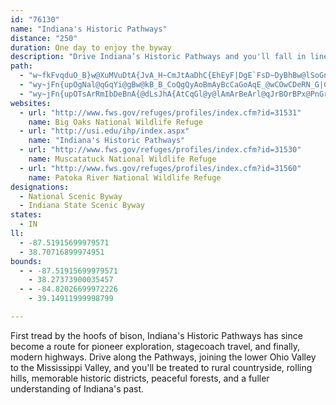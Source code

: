 ```yaml
---
id: "76130"
name: "Indiana's Historic Pathways"
distance: "250"
duration: One day to enjoy the byway
description: "Drive Indiana’s Historic Pathways and you'll fall in line with a route that stretches from antiquity to the present. The Pathway joins the lower Ohio Valley and the Mississippi Valley providing access to memorable historic districts, elegant forests, and to a fuller understanding of Indiana's past."
path:
  - "w~fkFvqduO_B}w@XuMVuDtA{JvA_H~CmJtAaDhC{EhEyF|DgE`FsD~DyBhBw@lSoGn`@oKdMyDfMeDfDg@|DSxPQrEgAlBq@|CgB~BkBhBuBlB}C|@gBz@cChAsEnA_JRs@|Hgm@h@gJfCqaAn@a[?eJIsIaHk{CUaH_@_HyAiLaAyFaSgcAi@mHMcELuIhC{b@|Ci`@jNgkCvAiSnBcThM_hAdFga@jXi}BxAaJ~C_NbBsFjCuHhi@qxAfDmIpc@slA~C}JpDeMrCaMrEqWlAwIlAgL|Ggx@XiHd@}PHkG?aHwFirBEgFD_CZmFl@qEpGyZnDaPdA{G`@eGD{FOii@P_Hj@{HvKskAhBiLnA{F|B}HhCwG~d@e_ApB}EnCiI|@{C~A}HhAiJn@aJ`HecBHmEn@mNHaFEsEMaCUaDc@mDu@gEiAqE}BgGoAaCgBwC_QeW{P{WeLkPcCsC}CyCsC{B_DqBsh@iVaGyC}BaB{A{AoCyDeAsBiBkF_Ras@Wo@gB_I[mB_@aGF{FxFiw@\\sHa@y_AGgf@RmuAC{SSk\\Cov@KsCUuAiA_Eo@wA}CwEmYk_@aCkDeAsCs@uC_@kFU{p@WkyBQiT_AiUSyIm@y|BeA{`B?aJKiJu@wcBSggAc@epAOm^OuGs@sHgLiv@_@sBs@kB_@m@yB_CsB_AmAYuAGgV?yAY}BkAoAsA_A_BuKcX_FaI}@{B_@cB]gC[uGe@{M]qUYaJUsDwD_a@_@}As@yAk@u@{D_Do@y@_AwA}DwHy@eCyAmHe@gCWkDG}CFcXReIdAiQ\\uHfAmp@F}GCqD[{E_@yBoA_FmDaLk@aES{Ct@aX?uA_@}DuDwQ[aDAaEDqARoBxD}XzCyQ`@yDbEyu@FiBBcKBcTQsDgBaMA{BF}@b@gCb@_AbDaEf@y@`@eAn@cD~AkL\\{GFoOHyBVuAn@kBbBwBhAu@tBm@hAk@|@}@dAmBn@aDx@cJh@qDr@gC~@qBhAuAlDsCrCwAbBa@|VsD~A_@lCkAl@a@~CqCrB{BrGsJnA{CpCyEh@mAXqACsAEm@"
  - "wy~jFn{upOgNal@qGqYi@gBw@kB_B_CoQgQyAoBmAyBcCaGoAqE_@wCOwCDeRN_G|Cyj@NaE?aBSiCa@gCgDoJi@_DIyCFoA`@yEBkAC_BOmAi@mBiAmBu@q@}@e@uPsDsBy@iBsAmCcDwJmSiAaBo@q@sAu@}EkBqB_AiIuFaH_G}A{BeAeDYqDAaBTaLIcGIwByDw[YgA_@eAm@y@u@m@cEsBs@w@i@aAiAmDo@qAyAaBqE{Ck@u@mA{By@sCyGk]qAyEqAgDaB_By@_@_EaA{By@a_@cPcDmByCkCsBkCoA_CsC{Gi@{@}@}@y@a@y@Y{BK}@J}G~B}@N_BH_AEgCq@uAu@c@c@}AmBe@aAs@_C[sBOkCNsD~Dw\\AaDKmA[gA_@eAyAsBmDwBwH{CoB{A_BqBmA_CuTqo@qCmHcAeE_@aCUkDI{BAmOFoNX}JJaKb@ySb@iDb@kBn@mAb@q@lG{Gt@mAn@sBR_B@yAE{AkA{GY_CC}BRyBx@{D`Oyl@TcAj@_FFwCEiC_@{EsCsPgBmF{B_EsAaBsAmAcEaCiBc@_Kg@iBYsBs@eAs@iA_A}AsBeAeCgTkk@kBuEuA_CeAaBiCyCiCyBmGiEkFkEmDoD_DcE}E}HmA_CuEmKmAkBaIuJ}Ry^_AkCe@sB]uD_@iJWqBg@sB{@mCoKcVkAgBwB_Bgh@}RuA_AsAqBy@{BoM{k@sAcDuAmC{CoEar@}s@_BmByAkCw@gByA}FcIm_@_BaHgBmFsCgGsf@s~@iTsf@gFqIkMqRmAyA_BsA}A_A{MmDyCwA{LuGcRmFsBaA}HmFuImGuAyAeBmCmPqZyC_JgBsDq[e]eBaCcAqBo@iBq\\dJgFhAgBNyCBiDWgD{@iCkA}B{AsBiB{DoFeB_EmIcXiB}E}Lw_@iBsDWEqGoMmFoGmEsEgFkEsCmB}ImE_KyCmImAaH_@gFAgKHgGGoD_@iFaB{DkBsLuIuCgCoA}A}BmEc@mAeA{Ay@]}AMce@?BmRIuHHkWe@aKCoWOqZYwSTaEpBeJPaCOgDoAyJ_AaDcBaDmUw[cCaEsBkE{Mg_@mGsP{LcV{Kk]uBuH[oBKmBIeTDaf@K}}An@wuAfAyzCFuqALuSt@wl@\\_uAp@_dA[oHcA_IoAmFkGqR_@}AU{ACyAB_BLaAVwAb@oAxBsEr@qA`BaE|EaKzA{DT_CBgDY}Bc@sAsDoHWy@[qAY}CHiF|@ePTaILgp@Q{Dk@eFe@{BaBqE{M_ZiDgIsb@q`Ay@_C[uAYkCDoDlCgUDkBEiGi@gN?oC@kCl@gOn@uK\\yAr@{BrK}T`B_EhAsEn@oFd@c`@p@{Gv@_FDgBAaBmB{REaCTsCl@sC~@_CzOiTbCgEnAsDVyAPyBzEis@ZyGH_EG}Ea@yHeCcQc@kI?sCJaEn@oO?uF[{FaFyh@?{BFqANqA`AoD`GsNn@_C^{BlAaQ^{BxA_GbAcFnBmLbBoM~AoPXkBr@sClFwPhAkEnAwIZwGAiIi@{G_AmGe}@s_DoAoF[gB]yC[_Go@scB{@u}CVyFZiDvGq`@NwANuD?wCa@eOaGu}ASwIXgI\\}DZ{BjH}YjLyc@af@oUeAm@iB_B_C{CcGaNkDsIoCgGkf@ijAau@ucBy@mCeAgGg@mFsB}_@i@gHm@oCeAyCeBkC}QcQoDcE{Ui[gP}VmSoZwCuFcHyWcC_KiBeGiBaFk]wy@eKcWiAmFsCkWwAgIyHq]wBgI_BoF}BkFkAyBaZsf@wE}D{MyJyBkCmC}Dsg@a}A{HyV{Kca@cFqN}AeFiDgSgHah@?aA`@uFq@cG_AuGaAePFm{BDmOHMNc\\GyW[{s@QwWMsCOaAcA}DSYaA}CwB_EmGgIsBsDcA_CaAmCsBeHcBkJUkCwBum@c@uEkH}a@_Eg_@_@yEIsEB{s@pAcZAuCIwAiA{FgIq]yQiz@o@cHLq\\{Bus@WmEg@eDmDqPyCyOmGs_@c@sCi@gF[mGIaHDyD~@qTX{KDyPVab@CyEKiDSiCu@iFkEcYoAoEqEkJeAuDOmAiA{Rg@iKuCksAOcC}@eJuAaKy@yDmBcHoAgEsAkDaIkPu@wB_@uDM_DK{l@DcM^sU?iIm@oSAe\\QeFm@aEsCcKiAcDqG}JsBkC}@{@kA_AkFkCwb@cS{I{DgB_Ao@k@_BgBo@eAiAmCaEiQo@sDe@yFIq}@qFgIoCuEcQiWh@{EDaJO}x@E_Bo@oG{@qEq@aCgGmOmMy^w@sC{@iGOcBMuFIusAEsAi@sD_@kB_BaEgRqZkC_Fy@_Ce@sBaG}Ym{@onE}VepAoIsc@YeBUsEYs^IeBUuAi@eBi@kAq@_AoMoLmAoAyB_D_fBwpDqEuJyDiJ{JaTgIoPwH}M}Xal@_BgEYyA}@yGQsFDaIfFwu@JyGUmEiAaJqE}YuDwRWgDHkDxAoRb@iJXqb@?_FSaF}Ewp@gAyJuBmMkBwJ{Uc|@_AmEYkDE{AJq\\KgDmAeKmFoa@e@wDCgAKcaBe@_eBd@s_AFyoBd@wz@Gan@NiuABw{@D{BFORyAToAf@kBh@{AXu@lA}ClAwCb@w@j@_ADQnEqFl@mAn@kCTgCHwNNsErAyJTkCxBog@RqBPg@x@mAzFyFx@aAlAwBd@sAn@iD`@aLh@yEv@aDt@eBjW_d@hBmDdAyDXqBNiBBeBCwBMeB[eCs@oF[{AS{@Su@Qg@[q@g@{@mG{JmFkPi@wDCyCHaAvBoV?sEc@uHNkDb@iChCaIZkDA_Du@uJIuBOi\\MiH?gEb@{`@ToIb@aFrAoIhd@_oBxAaHTkCn@{MnAcL~]}gCN{FeAk|@N_@CuPYuLKuLJsHVkE~@qIxVawAx@gExCaLjBuEdCsFbG{JvBqCbGgHjFgFpL{IhEuDvEsGhBkDfB{Et@mCj_@uxAfDcN|CgP~@iEhCcH|Sac@~BaGlAyE~@sFh@}Gn@{Nn@{GjBqNtD_WbAuMXmFNoGIkh@IoJJyh@k@}Lw@kHq@cEeBmH{D{JsBsD}DwFcUqViBgCoBgDcBkDsC{Hw@mCe@eCy@sFa@}GIkHT{_@?yEKmDa@aFsD{Yu@}IYaIeAicBD_I^}MdLcyBNmFCuHe@{N]aEa@eEmAyHoAmGuAaFkQog@aBwDqEwGcD_DmDcCiAi@yQ{GyCeBwDsCqHqGmEoCeFyBgXgIkDwAeC{BiCoDmAoC_AoCeNsk@}@uFk@eGm@eOY}B{@uDwAsD_EkGkPoSsGiJ_CaC_BqAsBiA}CqA}VkHkI}AyViDyCu@}BkAmDaDsBeDsAsCiDuKyDmHaS_YoD_EeKaI}JiJaGmHcVo_@cBsC_C}FwAkFy@aEkRgrA]sAiAeBuB}A}UyJ}Bs@sEy@}FImBHof@|GgAN}HTuPP{C?oBKgFs@eBe@cCgAgBaAsCyBuBwBcMgOsGgHc@WcFqFoBkCwGmHgx@_`A_CmCaD{CcCkB}BsAuD_BaCo@iHcA}EeA_NkLyCwEcA{C]aBa@_Dk@kH"
  - "wy~jFn{upOTsArRmIbDeBnA{@dLsJhA{AtCqGl@y@lAmArBeArl@qJrBOrBPx@PnGrCjD~@dEDtEc@lCk@hB{@~A{AlDwEv@y@jA{@fBcAjBg@~RsBzB_@h@S~@s@~AeBx@{AfBkFdAaCdFwGv@{AXeBR{HJaAX}@|BuCh@kATeAbBcKd@{FXsKUaBiAqCIaBbAsOhAoHNoE?_DJkBrAaK^s@b@YxC]lBm@`DcEp@iBbAuFx@sHt@mDp@{BVk@`@e@f@[zBy@`A_AH]@gASqD?aBFg@bBkEr@yDx@oApKsGbCgCzF{MnFaIpAaCZiAD{@Ey@_Hka@FyBt@gEzB_]pByOFmAmAaNImCXuM^mC^_A^y@~CaEtFeFpJmEbAs@^o@J}@EmAoA}PPqE[eA_AsBSsAByAZcB\\}@Z_@xAeA~@_@l@?`CXx@ItBq@tAKvAJ~Cx@l@Eb@Qj@y@dA_C\\}AR}B@u@MwB{@sFBsBtBgHf@mAtBaEh@_@x@Cr@b@hBfCh@P~@Q^m@J_@NyELs@Ty@r@_A~SgNdJmC~@y@^g@bAgC~@}A|DuCjJyIlCyAhDmAx@u@Zk@rIc\\~Skd@j@aBbCmJX_CDmBkBkV}@oOUyAmE{Rq@gBqFyL_IaXgEgK_@qBEmDN{A~@sCjHgMh@gBNiBI}HHgDd@gCn@kBbA_BnAmA|b@c`@pAuAhA_B`AmBt@qBj@{Bt@aGvHgx@j@{C|EcPh@}DJaFKuD_@wEMcCq@}]YgCi@cCkGeNs@eC[kBUaCYoHs@sJiAgFcG}UY{BO_CU_KN{Bj@mBvE{LvCyIdB{FtAsF\\gCNmCBmCOqCy@_G}DeVIgBDkAXsBx@eB^e@j@c@jAe@~EcAl@Un@c@n@o@^q@xM_\\bCqEjHiKz@kBXaAd@_ENgNR}Bh@wB|C_HZiCBqAo@aD{MqZm@sB_@_CeA}KCeBR_Cd@sBx@eBjAsA|A_AlHmDpBs@~A_BbAeBn@aCTqARaBJuCGcCwBqR?gBHs@^cBt@gBbAgBjFsGp@mAb@_BZmDEyBQkA{FsX_A_GI_CIiOOaCYeC_CqOWwDBgBReEn@sDt[{aAlI{V|BuEtCkEvGgIvBiDpN}^lMy[`@eBReBDeBAcg@JmS?{NZm@b@ELM@aCQc@g@?Uu@CaSh@GfHyCbAeA~@sB`Nm_@xK}]bRkh@~@oFj@}BfB{D~FuJv@aBzq@qlBpB{Hj@kBx@_Bdb@uj@lGuJhEoIrl@muAj@mB`Meh@fAmFT{Bb@gOTgEhCoSb@iEd@iVNyBb@mBz@}ApAaA|GqBhAaAt@yA\\sAT_Cu@uSDaCNyBb@{Bz@aCbAoBha@qr@dAmArA}@bBa@lE@~A_@hA_Ax@oAr@sCHqGTuBn@gBbCsEhBsEfDgL~A}Gb@}DHiC]mR?_ARmBh@sBlJiTr@oBh@eCd@{Fl@sB`A_BxAeAbMyFbBkBt@mCRmERuAv@qBfDyEd@uA|BmPr@gCxBmDhFaHfg@so@tA{BbL}SvHcOra@uv@j@sAl@yBJcADiDHkANs@~Meb@bCaHhAwApFgEz@gAlt@sgAdD{E~OgTbBgCv@mCxE}UrGuYNuA`Fou@fHmbAdCgWlAeTrDuUrOw~@t@_C|AmCd@eAb@aBdBwSN_Bh@{BbKiYdR_j@hB{JbFc]lCoP|FmU`Mke@dHeYjHq\\hh@{eC`AgCtEgExAmBxByEnAyEb@uCXmFMgO?uCL}AvYkuAnDaPpIyh@h@yAlBsDl@gBnOiu@pd@oxBjP_y@vc@ofCvPe_AtYeqAhOyw@hA{HxCke@r@mGlBoIdBmFxAkFxAsG|XsbBhMah@rBoH|ZcbArA_Fb@uCT{E@_EQyNIcSb@{Ed@kBx@mBv@mAxWq\\`O{QvG{GbAmAz@kBl@sBt@aFr@{Cx@eCzFuMhB_DnA{AtKmLtAgCn@eCvBmMjFep@t@yHx@kElAiE`T{j@`FyNvEcPpKs`@^w@xBcGdPsi@jBmE`ByClAgBhDsDvBeB~A}@bCiAlCy@hFy@|BKhwA@dJ[~Fs@dJwBvH{CjFsC`UiP|FyEpNmKj@y@d@aAf@qBFm@@e@@u@Cm@Ei@Is@Me@Oi@Qc@Se@Y_@UYSQ[Ui@e@USe@i@Yg@S]Oe@Oo@OaAIsAA{AGuCX{Ix@uJrBuMxFs\\|@wHb@iGP{EFyIGaFqAcd@MiIBsGPiIb@qGdAuJvAgIv@aDtA{EvCiIhCcGnDiGjHgKtPqTrUqYdNyOHB~@q@|Aa@vKiAlDuAjLyIiEwKaGgTca@oiBuBqGeRzOwVyi@_MwYBGqDaMsQ_m@e@wB_@}CSgDAoDD}BVmC`@yCr@oCtAkDzFgKrHiLpImLpJgKdHaG|BmCt@oAlA_Dv@}D\\oEByFfMaLnAu@bB]jMXK`EjRcKnKyGjG{C`@jAn@Tn]xAbDVx@QhAs@N?"
websites:
  - url: "http://www.fws.gov/refuges/profiles/index.cfm?id=31531"
    name: Big Oaks National Wildlife Refuge
  - url: "http://usi.edu/ihp/index.aspx"
    name: "Indiana's Historic Pathways"
  - url: "http://www.fws.gov/refuges/profiles/index.cfm?id=31530"
    name: Muscatatuck National Wildlife Refuge
  - url: "http://www.fws.gov/refuges/profiles/index.cfm?id=31560"
    name: Patoka River National Wildlife Refuge
designations:
  - National Scenic Byway
  - Indiana State Scenic Byway
states:
  - IN
ll:
  - -87.51915699979571
  - 38.70716899974951
bounds:
  - - -87.51915699979571
    - 38.27373900035457
  - - -84.82026699972226
    - 39.14911999998799

---
```


First tread by the hoofs of bison, Indiana's Historic Pathways has since become a route for pioneer exploration, stagecoach travel, and finally, modern highways. Drive along the Pathways, joining the lower Ohio Valley to the Mississippi Valley, and you'll be treated to rural countryside, rolling hills, memorable historic districts, peaceful forests, and a fuller understanding of Indiana's past.
